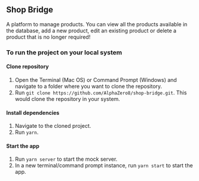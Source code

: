 ## Shop Bridge
A platform to manage products.
You can view all the products available in the database, add a new product, edit an existing product or delete a product that is no longer required!
### To run the project on your local system
#### Clone repository
1. Open the Terminal (Mac OS) or Command Prompt (Windows) and navigate to a folder where you want to clone the repository.
2. Run `git clone https://github.com/AlphaZero8/shop-bridge.git`. This would clone the repository in your system.

#### Install dependencies
1. Navigate to the cloned project.
2. Run `yarn`.

#### Start the app
1. Run `yarn server` to start the mock server.
2. In a new terminal/command prompt instance, run `yarn start` to start the app.